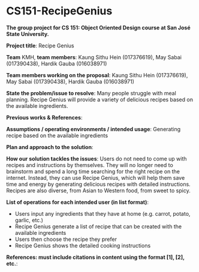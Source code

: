 # CS151-RecipeGenius
**The group project for CS 151: Object Oriented Design course at San José State University.**

**Project title**: Recipe Genius

**Team** KMH, **team members**: Kaung Sithu Hein (017376619), May Sabai (017390438), Hardik Gauba (016038971)

**Team members working on the proposal**: Kaung Sithu Hein (017376619), May Sabai (017390438), Hardik Gauba (016038971)

**State the problem/issue to resolve**: Many people struggle with meal planning. Recipe Genius will provide a variety of delicious recipes based on the available ingredients. 

**Previous works & References**: 

**Assumptions / operating environments / intended usage**: Generating recipe based on the available ingredients 


**Plan and approach to the solution**:  

**How our solution tackles the issues**: 
Users do not need to come up with recipes and instructions by themselves. They will no longer need to brainstorm and spend a long time searching for the right recipe on the internet. Instead, they can use Recipe Genius, which will help them save time and energy by generating delicious recipes with detailed instructions. Recipes are also diverse, from Asian to Western food, from sweet to spicy. 

**List of operations for each intended user (in list format)**:
- Users input any ingredients that they have at home (e.g. carrot, potato, garlic, etc.)
- Recipe Genius generate a list of recipe that can be created with the available ingredients
- Users then choose the recipe they prefer
- Recipe Genius shows the detailed cooking instructions

**References: must include citations in content using the format [1], [2], etc.**: 
